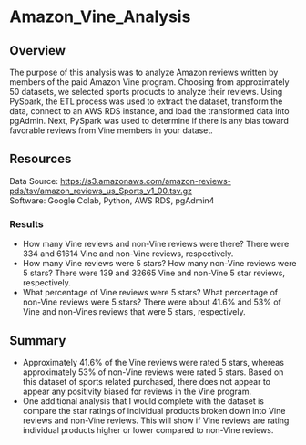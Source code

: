 # Amazon_Vine_Analysis

## Overview

The purpose of this analysis was to analyze Amazon reviews written by members of the paid Amazon Vine program. Choosing from approximately 50 datasets, we selected sports products to analyze their reviews. Using PySpark, the ETL process was used to extract the dataset, transform the data, connect to an AWS RDS instance, and load the transformed data into pgAdmin. Next, PySpark was used to determine if there is any bias toward favorable reviews from Vine members in your dataset. 

## Resources
Data Source: https://s3.amazonaws.com/amazon-reviews-pds/tsv/amazon_reviews_us_Sports_v1_00.tsv.gz <br />
Software: Google Colab, Python, AWS RDS, pgAdmin4

### Results
- How many Vine reviews and non-Vine reviews were there?
  There were 334 and 61614 Vine and non-Vine reviews, respectively.
- How many Vine reviews were 5 stars? How many non-Vine reviews were 5 stars?
  There were 139 and 32665 Vine and non-Vine 5 star reviews, respectively.
- What percentage of Vine reviews were 5 stars? What percentage of non-Vine reviews were 5 stars?
  There were about 41.6% and 53% of Vine and non-Vines reviews that were 5 stars, respectively.
  
## Summary 
- Approximately 41.6% of the Vine reviews were rated 5 stars, whereas approximately 53% of non-Vine reviews were rated 5 stars. Based on this dataset of sports related purchased, there does not appear to appear any positivity biased for reviews in the Vine program. 
- One additional analysis that I would complete with the dataset is compare the star ratings of individual products broken down into Vine reviews and non-Vine reviews. This will show if Vine reviews are rating individual products higher or lower compared to non-Vine reviews. 
